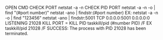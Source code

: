 OPEN CMD
CHECK PORT
	netstat -a -n
CHECK PID PORT
	netstat -a -n -o | find "(#port number)"
	netstat -ano | findstr:(#port number)
EX:
	netstat -a -n -o | find "123456"
	netstat -ano | findstr:5001
	TCP    0.0.0.0:5001           0.0.0.0:0              LISTENING       21028
KILL PORT = KILL PID
	taskkill/pid (#number PID) /F
EX
	taskkill/pid 21028 /F
	SUCCESS: The process with PID 21028 has been terminated.